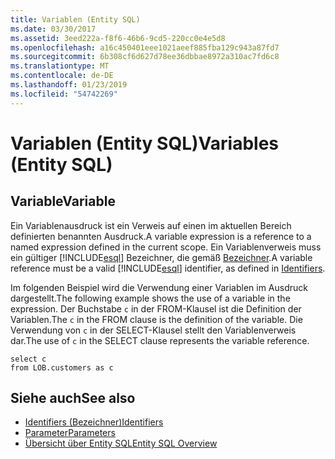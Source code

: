 ```yaml
---
title: Variablen (Entity SQL)
ms.date: 03/30/2017
ms.assetid: 3eed222a-f8f6-46b6-9cd5-220cc0e4e5d8
ms.openlocfilehash: a16c450401eee1021aeef885fba129c943a87fd7
ms.sourcegitcommit: 6b308cf6d627d78ee36dbbae8972a310ac7fd6c8
ms.translationtype: MT
ms.contentlocale: de-DE
ms.lasthandoff: 01/23/2019
ms.locfileid: "54742269"
---
```

# <a name="variables-entity-sql"></a><span data-ttu-id="66237-102">Variablen (Entity SQL)</span><span class="sxs-lookup"><span data-stu-id="66237-102">Variables (Entity SQL)</span></span>
## <a name="variable"></a><span data-ttu-id="66237-103">Variable</span><span class="sxs-lookup"><span data-stu-id="66237-103">Variable</span></span>  
 <span data-ttu-id="66237-104">Ein Variablenausdruck ist ein Verweis auf einen im aktuellen Bereich definierten benannten Ausdruck.</span><span class="sxs-lookup"><span data-stu-id="66237-104">A variable expression is a reference to a named expression defined in the current scope.</span></span> <span data-ttu-id="66237-105">Ein Variablenverweis muss ein gültiger [!INCLUDE[esql](../../../../../../includes/esql-md.md)] Bezeichner, die gemäß [Bezeichner](../../../../../../docs/framework/data/adonet/ef/language-reference/identifiers-entity-sql.md).</span><span class="sxs-lookup"><span data-stu-id="66237-105">A variable reference must be a valid [!INCLUDE[esql](../../../../../../includes/esql-md.md)] identifier, as defined in [Identifiers](../../../../../../docs/framework/data/adonet/ef/language-reference/identifiers-entity-sql.md).</span></span>  
  
 <span data-ttu-id="66237-106">Im folgenden Beispiel wird die Verwendung einer Variablen im Ausdruck dargestellt.</span><span class="sxs-lookup"><span data-stu-id="66237-106">The following example shows the use of a variable in the expression.</span></span> <span data-ttu-id="66237-107">Der Buchstabe `c` in der FROM-Klausel ist die Definition der Variablen.</span><span class="sxs-lookup"><span data-stu-id="66237-107">The `c` in the FROM clause is the definition of the variable.</span></span> <span data-ttu-id="66237-108">Die Verwendung von `c` in der SELECT-Klausel stellt den Variablenverweis dar.</span><span class="sxs-lookup"><span data-stu-id="66237-108">The use of `c` in the SELECT clause represents the variable reference.</span></span>  
  
```  
select c   
from LOB.customers as c  
```  
  
## <a name="see-also"></a><span data-ttu-id="66237-109">Siehe auch</span><span class="sxs-lookup"><span data-stu-id="66237-109">See also</span></span>
- [<span data-ttu-id="66237-110">Identifiers (Bezeichner)</span><span class="sxs-lookup"><span data-stu-id="66237-110">Identifiers</span></span>](../../../../../../docs/framework/data/adonet/ef/language-reference/identifiers-entity-sql.md)
- [<span data-ttu-id="66237-111">Parameter</span><span class="sxs-lookup"><span data-stu-id="66237-111">Parameters</span></span>](../../../../../../docs/framework/data/adonet/ef/language-reference/parameters-entity-sql.md)
- [<span data-ttu-id="66237-112">Übersicht über Entity SQL</span><span class="sxs-lookup"><span data-stu-id="66237-112">Entity SQL Overview</span></span>](../../../../../../docs/framework/data/adonet/ef/language-reference/entity-sql-overview.md)
